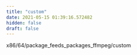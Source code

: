 ```yaml
---
title: "custom"
date: 2021-05-15 01:39:16.572482
hidden: false
draft: false
---
```


x86/64/package_feeds_packages_ffmpeg/custom

